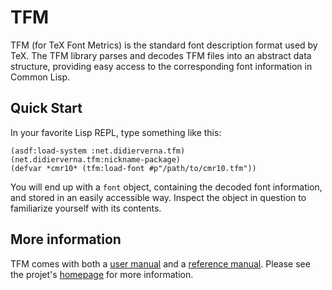 # TFM
TFM (for TeX Font Metrics) is the standard font description format used by
TeX. The TFM library parses and decodes TFM files into an abstract data
structure, providing easy access to the corresponding font information in
Common Lisp.

## Quick Start
In your favorite Lisp REPL, type something like this:
```
(asdf:load-system :net.didierverna.tfm)
(net.didierverna.tfm:nickname-package)
(defvar *cmr10* (tfm:load-font #p"/path/to/cmr10.tfm"))
```
You will end up with a `font` object, containing the decoded font information,
and stored in an easily accessible way. Inspect the object in question to
familiarize yourself with its contents.

## More information
TFM comes with both a
[user manual](https://www.lrde.epita.fr/~didier/software/lisp/tfm/user/)
and a
[reference manual](https://www.lrde.epita.fr/~didier/software/lisp/tfm/reference/).
Please see the projet's
[homepage](https://www.lrde.epita.fr/~didier/software/lisp/typesetting.php#tfm)
for more information.
